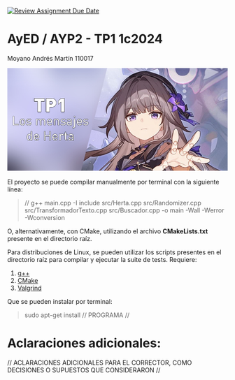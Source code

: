 [![Review Assignment Due Date](https://classroom.github.com/assets/deadline-readme-button-24ddc0f5d75046c5622901739e7c5dd533143b0c8e959d652212380cedb1ea36.svg)](https://classroom.github.com/a/_xRG9bIP)
# AyED / AYP2 - TP1 1c2024

Moyano Andrés Martín 110017

<p align="center">
   <img src="Banner.jpg" alt="TP1: Los mensajes de Herta"><br>
</p>

El proyecto se puede compilar manualmente por terminal con la siguiente línea:

> // g++ main.cpp -I include  src/Herta.cpp src/Randomizer.cpp src/TransformadorTexto.cpp src/Buscador.cpp  -o main -Wall -Werror -Wconversion


O, alternativamente, con CMake, utilizando el archivo **CMakeLists.txt** presente en el directorio raíz.

Para distribuciones de Linux, se pueden utilizar los scripts presentes en el directorio raíz para compilar y ejecutar
la suite de tests. Requiere:

1. [g++](https://gcc.gnu.org/)
2. [CMake](https://cmake.org/)
3. [Valgrind](https://valgrind.org/)

Que se pueden instalar por terminal:

> sudo apt-get install // PROGRAMA //

# Aclaraciones adicionales:

// ACLARACIONES ADICIONALES PARA EL CORRECTOR, COMO DECISIONES O SUPUESTOS QUE CONSIDERARON //
